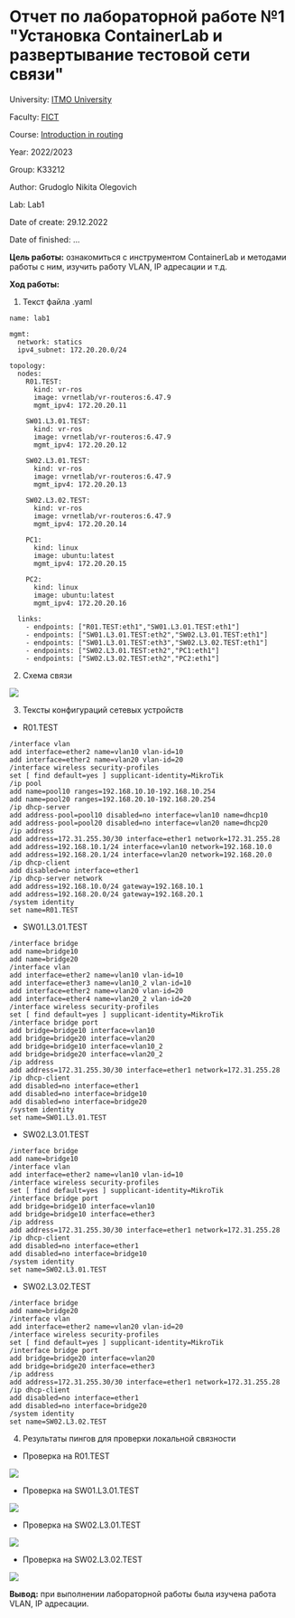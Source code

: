 # Отчет по лабораторной работе №1 "Установка ContainerLab и развертывание тестовой сети связи"

University: [ITMO University](https://itmo.ru/ru/)

Faculty: [FICT](https://fict.itmo.ru)

Course: [Introduction in routing](https://github.com/itmo-ict-faculty/introduction-in-routing)

Year: 2022/2023

Group: K33212

Author: Grudoglo Nikita Olegovich

Lab: Lab1

Date of create: 29.12.2022

Date of finished: ...

**Цель работы:** ознакомиться с инструментом ContainerLab и методами работы с ним, изучить работу VLAN, IP адресации и т.д.

**Ход работы:**

1. Текст файла .yaml

```
name: lab1

mgmt:
  network: statics
  ipv4_subnet: 172.20.20.0/24

topology:
  nodes:
    R01.TEST:
      kind: vr-ros
      image: vrnetlab/vr-routeros:6.47.9
      mgmt_ipv4: 172.20.20.11

    SW01.L3.01.TEST:
      kind: vr-ros
      image: vrnetlab/vr-routeros:6.47.9
      mgmt_ipv4: 172.20.20.12

    SW02.L3.01.TEST:
      kind: vr-ros
      image: vrnetlab/vr-routeros:6.47.9
      mgmt_ipv4: 172.20.20.13

    SW02.L3.02.TEST:
      kind: vr-ros
      image: vrnetlab/vr-routeros:6.47.9
      mgmt_ipv4: 172.20.20.14

    PC1:
      kind: linux
      image: ubuntu:latest
      mgmt_ipv4: 172.20.20.15

    PC2:
      kind: linux
      image: ubuntu:latest
      mgmt_ipv4: 172.20.20.16
  
  links:
    - endpoints: ["R01.TEST:eth1","SW01.L3.01.TEST:eth1"]
    - endpoints: ["SW01.L3.01.TEST:eth2","SW02.L3.01.TEST:eth1"]
    - endpoints: ["SW01.L3.01.TEST:eth3","SW02.L3.02.TEST:eth1"]
    - endpoints: ["SW02.L3.01.TEST:eth2","PC1:eth1"]
    - endpoints: ["SW02.L3.02.TEST:eth2","PC2:eth1"]
```

2. Схема связи

![](https://github.com/grudoglon/2022_2023-introduction_in_routing-k33212-grudoglo_n_o/blob/main/lab1/pics/lab1.drawio.png)

3. Тексты конфигураций сетевых устройств

- R01.TEST

```
/interface vlan
add interface=ether2 name=vlan10 vlan-id=10
add interface=ether2 name=vlan20 vlan-id=20
/interface wireless security-profiles
set [ find default=yes ] supplicant-identity=MikroTik
/ip pool
add name=pool10 ranges=192.168.10.10-192.168.10.254
add name=pool20 ranges=192.168.20.10-192.168.20.254
/ip dhcp-server
add address-pool=pool10 disabled=no interface=vlan10 name=dhcp10
add address-pool=pool20 disabled=no interface=vlan20 name=dhcp20
/ip address
add address=172.31.255.30/30 interface=ether1 network=172.31.255.28
add address=192.168.10.1/24 interface=vlan10 network=192.168.10.0
add address=192.168.20.1/24 interface=vlan20 network=192.168.20.0
/ip dhcp-client
add disabled=no interface=ether1
/ip dhcp-server network
add address=192.168.10.0/24 gateway=192.168.10.1
add address=192.168.20.0/24 gateway=192.168.20.1
/system identity
set name=R01.TEST
```

- SW01.L3.01.TEST

```
/interface bridge
add name=bridge10
add name=bridge20
/interface vlan
add interface=ether2 name=vlan10 vlan-id=10
add interface=ether3 name=vlan10_2 vlan-id=10
add interface=ether2 name=vlan20 vlan-id=20
add interface=ether4 name=vlan20_2 vlan-id=20
/interface wireless security-profiles
set [ find default=yes ] supplicant-identity=MikroTik
/interface bridge port
add bridge=bridge10 interface=vlan10
add bridge=bridge20 interface=vlan20
add bridge=bridge10 interface=vlan10_2
add bridge=bridge20 interface=vlan20_2
/ip address
add address=172.31.255.30/30 interface=ether1 network=172.31.255.28
/ip dhcp-client
add disabled=no interface=ether1
add disabled=no interface=bridge10
add disabled=no interface=bridge20
/system identity
set name=SW01.L3.01.TEST
```

- SW02.L3.01.TEST

```
/interface bridge
add name=bridge10
/interface vlan
add interface=ether2 name=vlan10 vlan-id=10
/interface wireless security-profiles
set [ find default=yes ] supplicant-identity=MikroTik
/interface bridge port
add bridge=bridge10 interface=vlan10
add bridge=bridge10 interface=ether3
/ip address
add address=172.31.255.30/30 interface=ether1 network=172.31.255.28
/ip dhcp-client
add disabled=no interface=ether1
add disabled=no interface=bridge10
/system identity
set name=SW02.L3.01.TEST
```

- SW02.L3.02.TEST

```
/interface bridge
add name=bridge20
/interface vlan
add interface=ether2 name=vlan20 vlan-id=20
/interface wireless security-profiles
set [ find default=yes ] supplicant-identity=MikroTik
/interface bridge port
add bridge=bridge20 interface=vlan20
add bridge=bridge20 interface=ether3
/ip address
add address=172.31.255.30/30 interface=ether1 network=172.31.255.28
/ip dhcp-client
add disabled=no interface=ether1
add disabled=no interface=bridge20
/system identity
set name=SW02.L3.02.TEST

```

4. Результаты пингов для проверки локальной связности

- Проверка на R01.TEST

![](https://github.com/grudoglon/2022_2023-introduction_in_routing-k33212-grudoglo_n_o/blob/main/lab1/pics/R01.jpeg)

- Проверка на SW01.L3.01.TEST

![](https://github.com/grudoglon/2022_2023-introduction_in_routing-k33212-grudoglo_n_o/blob/main/lab1/pics/SW01.jpeg)

- Проверка на SW02.L3.01.TEST

![](https://github.com/grudoglon/2022_2023-introduction_in_routing-k33212-grudoglo_n_o/blob/main/lab1/pics/SW02_1.jpeg)

- Проверка на SW02.L3.02.TEST

![](https://github.com/grudoglon/2022_2023-introduction_in_routing-k33212-grudoglo_n_o/blob/main/lab1/pics/SW02_2.jpeg)

**Вывод:** при выполнении лабораторной работы была изучена работа VLAN, IP адресации.
